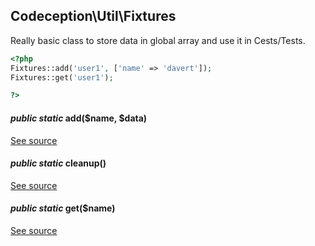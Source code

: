 
## Codeception\Util\Fixtures



Really basic class to store data in global array and use it in Cests/Tests.

```php
<?php
Fixtures::add('user1', ['name' => 'davert']);
Fixtures::get('user1');

?>
```


#### *public static* add($name, $data) 

[See source](https://github.com/Codeception/Codeception/blob/master/src/Codeception/Util/Fixtures.php#L21)

#### *public static* cleanup() 

[See source](https://github.com/Codeception/Codeception/blob/master/src/Codeception/Util/Fixtures.php#L35)

#### *public static* get($name) 

[See source](https://github.com/Codeception/Codeception/blob/master/src/Codeception/Util/Fixtures.php#L26)

